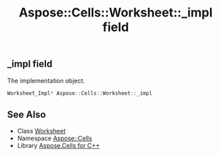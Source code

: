 ﻿---
title: Aspose::Cells::Worksheet::_impl field
linktitle: _impl
second_title: Aspose.Cells for C++ API Reference
description: 'Aspose::Cells::Worksheet::_impl field. The implementation object in C++.'
type: docs
weight: 12100
url: /cpp/aspose.cells/worksheet/_impl/
---
## _impl field


The implementation object.

```cpp
Worksheet_Impl* Aspose::Cells::Worksheet::_impl
```

## See Also

* Class [Worksheet](../)
* Namespace [Aspose::Cells](../../)
* Library [Aspose.Cells for C++](../../../)
